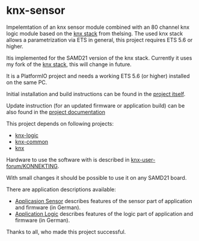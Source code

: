 knx-sensor
===

Impelemtation of an knx sensor module combined with an 80 channel knx logic module based on the [knx stack](https://github.com/thelsing/knx) from thelsing. The used knx stack allows a parametrization via ETS in general, this project requires ETS 5.6 or higher.

Itis implemented for the SAMD21 version of the knx stack. Currently it uses my fork of the [knx stack](https://github.com/mumpf/knx), this will change in future.

It is a PlatformIO project and needs a working ETS 5.6 (or higher) installed on the same PC.

Initial installation and build instructions can be found in the [project itself](https://github.com/mumpf/knx-sensor/blob/release/doc/knx-dev-setup.md).

Update instruction (for an updated firmware or application build) can be also found in the [project documentation](https://github.com/mumpf/knx-sensor/blob/release/doc/knx-update-setup.md)

This project depends on following projects:

* [knx-logic](https://github.com/mumpf/knx-logic)
* [knx-common](https://github.com/mumpf/knx-common)
* [knx](https://github.com/mumpf/knx)

Hardware to use the software with is described in [knx-user-forum/KONNEKTING](https://knx-user-forum.de/forum/projektforen/konnekting/1114105-konnekting-raum-sensormodul-temp-hum-voc-co2-onewire-buzzer?p=1460098#post1460098).

With small changes it should be possible to use it on any SAMD21 board.

There are application descriptions available:

* [Applicasion Sensor](https://github.com/mumpf/knx-sensor/blob/release/doc/Applikationsbeschreibung-Sensor.pdf) describes features of the sensor part of application and firmware (in German).
* [Application Logic](https://github.com/mumpf/knx-logic/blob/release/doc/Applikationsbeschreibung-Logik.pdf) describes features of the logic part of application and firmware (in German).

Thanks to all, who made this project successful.
